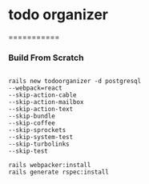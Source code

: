 # todo organizer
===========


### Build From Scratch

```

rails new todoorganizer -d postgresql
--webpack=react
--skip-action-cable
--skip-action-mailbox
--skip-action-text
--skip-bundle
--skip-coffee
--skip-sprockets
--skip-system-test
--skip-turbolinks
--skip-test

rails webpacker:install
rails generate rspec:install


```
